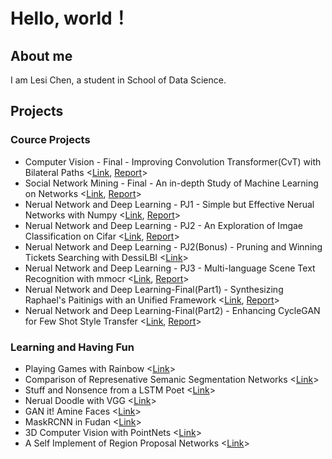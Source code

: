 # Hello, world！

## About me

I am Lesi Chen, a student in School of Data Science.

## Projects

### Cource Projects

* Computer Vision - Final - Improving Convolution Transformer(CvT) with Bilateral Paths <[Link](https://github.com/TrueNobility303/bilateral-covolution-vision-transformer), [Report](https://github.com/TrueNobility303/bilateral-covolution-vision-transformer/blob/master/Report.pdf)>
* Social Network Mining - Final - An in-depth Study of Machine Learning on Networks <[Link](https://github.com/TrueNobility303/network-machine-learning), [Report](https://github.com/TrueNobility303/network-machine-learning/blob/master/article.pdf)>
* Nerual Network and Deep Learning - PJ1 - Simple but Effective Nerual Networks with Numpy <[Link](https://github.com/TrueNobility303/numpy-neural-networks), [Report](https://github.com/TrueNobility303/numpy-neural-networks/blob/master/Project1.pdf)>
* Nerual Network and Deep Learning - PJ2 - An Exploration of Imgae Classification on Cifar <[Link](https://github.com/TrueNobility303/image-classification-CIFAR10), [Report](https://github.com/TrueNobility303/image-classification-CIFAR10/blob/master/NNDL%20Project2.pdf)>
* Nerual Network and Deep Learning - PJ2(Bonus) - Pruning and Winning Tickets Searching with DessiLBI <[Link](https://github.com/TrueNobility303/DessiLBI)>
* Nerual Network and Deep Learning - PJ3 - Multi-language Scene Text Recognition with mmocr <[Link](https://github.com/TrueNobility303/scene-text-recognition), [Report](https://github.com/TrueNobility303/scene-text-recognition/blob/master/NNDL%20Project3.pdf)>
* Nerual Network and Deep Learning-Final(Part1) - Synthesizing Raphael's Paitinigs with an Unified Framework <[Link](https://github.com/TrueNobility303/Raphael-style-transfer-CNN), [Report](https://github.com/TrueNobility303/Raphael-style-transfer-CNN/blob/master/Report.pdf)>
* Nerual Network and Deep Learning-Final(Part2) - Enhancing CycleGAN for Few Shot Style Transfer <[Link](https://github.com/TrueNobility303/Raphael-style-transfer-CycleGAN), [Report](https://github.com/TrueNobility303/Raphael-style-transfer-CycleGAN/blob/master/Report.pdf)>

### Learning and Having Fun

* Playing Games with Rainbow <[Link](https://github.com/TrueNobility303/rainbow-cartpole)>
* Comparison of Represenative Semanic Segmentation Networks <[Link](https://github.com/TrueNobility303/pytorch-segentation)>
* Stuff and Nonsence from a LSTM Poet <[Link](https://github.com/TrueNobility303/lstm-poem)>
* Nerual Doodle with VGG <[Link](https://github.com/TrueNobility303/gatys-style-tranfer)>
* GAN it! Amine Faces <[Link](https://github.com/TrueNobility303/GAN-face-generator)>
* MaskRCNN in Fudan <[Link](https://github.com/TrueNobility303/maskrcnn-PennFudan)>
* 3D Computer Vision with PointNets <[Link](https://github.com/TrueNobility303/modelnet-pointnet)>
* A Self Implement of Region Proposal Networks <[Link](https://github.com/TrueNobility303/region-proposal-network)>
